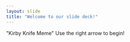 ```yaml
---
layout: slide
title: "Welcome to our slide deck!"
---
```

"Kirby Knife Meme"
Use the right arrow to begin!
